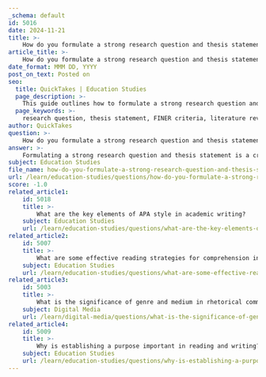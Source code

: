 ```yaml
---
_schema: default
id: 5016
date: 2024-11-21
title: >-
    How do you formulate a strong research question and thesis statement?
article_title: >-
    How do you formulate a strong research question and thesis statement?
date_format: MMM DD, YYYY
post_on_text: Posted on
seo:
  title: QuickTakes | Education Studies
  page_description: >-
    This guide outlines how to formulate a strong research question and thesis statement, emphasizing the importance of selecting a topic, conducting literature reviews, and adhering to the FINER criteria.
  page_keywords: >-
    research question, thesis statement, FINER criteria, literature review, academic writing, research process, formulation, clarity, focus, ethical standards
author: QuickTakes
question: >-
    How do you formulate a strong research question and thesis statement?
answer: >-
    Formulating a strong research question and thesis statement is a critical step in the research and writing process. Here’s a comprehensive guide based on the gathered information:\n\n### Formulating a Strong Research Question\n\n1. **Identify Your Topic**: Start by selecting a topic of interest based on your knowledge or field experience. This will serve as the foundation for your research question.\n\n2. **Conduct a Literature Review**: Review existing literature to identify gaps in research. This helps in pinpointing a specific area that requires further exploration.\n\n3. **Use the FINER Criteria**: Assess your research question using the FINER criteria, which stands for:\n   - **Feasible**: Can the research question be realistically answered within the constraints of time and resources?\n   - **Interesting**: Does the question engage the interest of the audience and the researcher?\n   - **Novel**: Does it contribute new insights or perspectives to the field?\n   - **Ethical**: Is the research question ethically sound and does it comply with ethical standards?\n   - **Relevant**: Is the question significant to the field of study and does it address a real-world issue?\n\n4. **Refine Your Question**: Ensure that your research question is clear, focused, and appropriately complex. For example, instead of asking, "How should social networking sites address the harm they cause?" a clearer version would be, "What specific actions should social networking sites like MySpace and Facebook take to protect users’ personal information and privacy?"\n\n### Crafting a Thesis Statement\n\n1. **Understand the Purpose**: A thesis statement summarizes the central point of your paper. It should reflect your position on the topic and guide the direction of your argument.\n\n2. **Determine the Type of Paper**: The nature of your thesis statement will depend on the type of essay you are writing (e.g., argumentative, expository, analytical). Each type has its own conventions:\n   - **Argumentative Thesis**: States a position and provides reasons for that position.\n   - **Expository Thesis**: Explains a topic or provides information.\n   - **Analytical Thesis**: Breaks down a topic into its components for analysis.\n\n3. **Structure Your Thesis Statement**: A strong thesis statement typically includes:\n   - A clear assertion or claim.\n   - The main points that will be discussed in the paper.\n   - It is often placed at the end of the introductory paragraph.\n\n4. **Refine and Test Your Thesis**: After drafting your thesis statement, test its clarity and strength by conducting a preliminary literature review. This can help you identify potential challenges and refine your approach. A well-crafted thesis statement should not only state your position but also summarize the overall argument of your paper.\n\n### Example of a Thesis Statement\n\n- **Analytical Thesis Statement**: "This paper will analyze the impact of social media on youth mental health, focusing on the correlation between social media usage and increased rates of anxiety and depression among adolescents."\n- **Expository Thesis Statement**: "This paper will explain the various factors contributing to climate change, including greenhouse gas emissions, deforestation, and industrial pollution."\n\nBy following these steps, you can develop a strong research question and thesis statement that will provide a solid foundation for your research and writing endeavors.
subject: Education Studies
file_name: how-do-you-formulate-a-strong-research-question-and-thesis-statement.md
url: /learn/education-studies/questions/how-do-you-formulate-a-strong-research-question-and-thesis-statement
score: -1.0
related_article1:
    id: 5018
    title: >-
        What are the key elements of APA style in academic writing?
    subject: Education Studies
    url: /learn/education-studies/questions/what-are-the-key-elements-of-apa-style-in-academic-writing
related_article2:
    id: 5007
    title: >-
        What are some effective reading strategies for comprehension in academic contexts?
    subject: Education Studies
    url: /learn/education-studies/questions/what-are-some-effective-reading-strategies-for-comprehension-in-academic-contexts
related_article3:
    id: 5003
    title: >-
        What is the significance of genre and medium in rhetorical communication?
    subject: Digital Media
    url: /learn/digital-media/questions/what-is-the-significance-of-genre-and-medium-in-rhetorical-communication
related_article4:
    id: 5009
    title: >-
        Why is establishing a purpose important in reading and writing?
    subject: Education Studies
    url: /learn/education-studies/questions/why-is-establishing-a-purpose-important-in-reading-and-writing
---
```


&nbsp;
